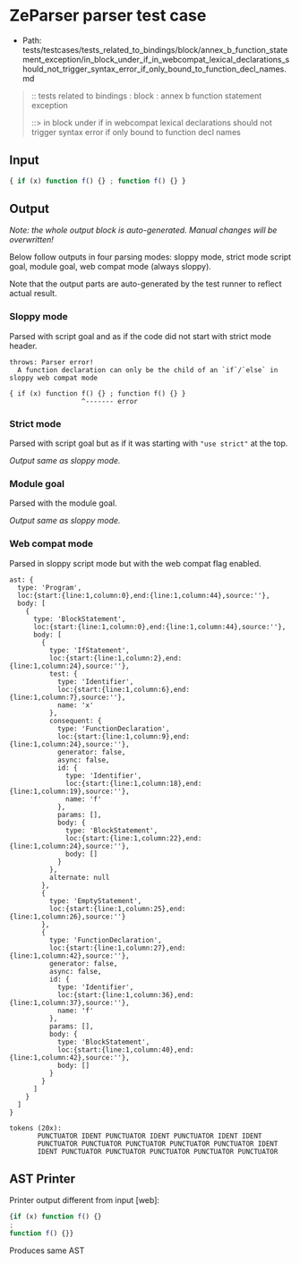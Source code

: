 # ZeParser parser test case

- Path: tests/testcases/tests_related_to_bindings/block/annex_b_function_statement_exception/in_block_under_if_in_webcompat_lexical_declarations_should_not_trigger_syntax_error_if_only_bound_to_function_decl_names.md

> :: tests related to bindings : block : annex b function statement exception
>
> ::> in block under if in webcompat lexical declarations should not trigger syntax error if only bound to function decl names

## Input

`````js
{ if (x) function f() {} ; function f() {} }
`````

## Output

_Note: the whole output block is auto-generated. Manual changes will be overwritten!_

Below follow outputs in four parsing modes: sloppy mode, strict mode script goal, module goal, web compat mode (always sloppy).

Note that the output parts are auto-generated by the test runner to reflect actual result.

### Sloppy mode

Parsed with script goal and as if the code did not start with strict mode header.

`````
throws: Parser error!
  A function declaration can only be the child of an `if`/`else` in sloppy web compat mode

{ if (x) function f() {} ; function f() {} }
                  ^------- error
`````

### Strict mode

Parsed with script goal but as if it was starting with `"use strict"` at the top.

_Output same as sloppy mode._

### Module goal

Parsed with the module goal.

_Output same as sloppy mode._

### Web compat mode

Parsed in sloppy script mode but with the web compat flag enabled.

`````
ast: {
  type: 'Program',
  loc:{start:{line:1,column:0},end:{line:1,column:44},source:''},
  body: [
    {
      type: 'BlockStatement',
      loc:{start:{line:1,column:0},end:{line:1,column:44},source:''},
      body: [
        {
          type: 'IfStatement',
          loc:{start:{line:1,column:2},end:{line:1,column:24},source:''},
          test: {
            type: 'Identifier',
            loc:{start:{line:1,column:6},end:{line:1,column:7},source:''},
            name: 'x'
          },
          consequent: {
            type: 'FunctionDeclaration',
            loc:{start:{line:1,column:9},end:{line:1,column:24},source:''},
            generator: false,
            async: false,
            id: {
              type: 'Identifier',
              loc:{start:{line:1,column:18},end:{line:1,column:19},source:''},
              name: 'f'
            },
            params: [],
            body: {
              type: 'BlockStatement',
              loc:{start:{line:1,column:22},end:{line:1,column:24},source:''},
              body: []
            }
          },
          alternate: null
        },
        {
          type: 'EmptyStatement',
          loc:{start:{line:1,column:25},end:{line:1,column:26},source:''}
        },
        {
          type: 'FunctionDeclaration',
          loc:{start:{line:1,column:27},end:{line:1,column:42},source:''},
          generator: false,
          async: false,
          id: {
            type: 'Identifier',
            loc:{start:{line:1,column:36},end:{line:1,column:37},source:''},
            name: 'f'
          },
          params: [],
          body: {
            type: 'BlockStatement',
            loc:{start:{line:1,column:40},end:{line:1,column:42},source:''},
            body: []
          }
        }
      ]
    }
  ]
}

tokens (20x):
       PUNCTUATOR IDENT PUNCTUATOR IDENT PUNCTUATOR IDENT IDENT
       PUNCTUATOR PUNCTUATOR PUNCTUATOR PUNCTUATOR PUNCTUATOR IDENT
       IDENT PUNCTUATOR PUNCTUATOR PUNCTUATOR PUNCTUATOR PUNCTUATOR
`````


## AST Printer

Printer output different from input [web]:

````js
{if (x) function f() {}
;
function f() {}}
````

Produces same AST
